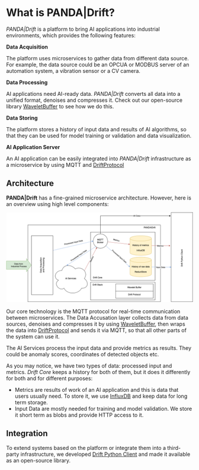 # What is PANDA|Drift?

_PANDA|Drift_ is a platform to bring AI applications into industrial environments, which provides the
following features:

**Data Acquisition**

The platform uses microservices to gather data from different data source.
For example, the data source could be an OPCUA or MODBUS server of an automation system, a vibration sensor or a CV camera.

**Data Processing**

AI applications need AI-ready data. _PANDA|Drift_ converts all data into a unified format, denoises and compresses it.
Check out our open-source library [WaveletBuffer][1] to see how we do this.

**Data Storing**

The platform stores a history of input data and results of AI algorithms,
so that they can be used for model training or validation and data visualization.

**AI Application Server**

An AI application can be easily integrated into _PANDA|Drift_ infrastructure as a microservice by using MQTT and
[DriftProtocol][2]

## Architecture

**PANDA|Drift** has a fine-grained microservice architecture.
However, here is an overview using high level components:

![PANDA|Drift Architecture](img/DrfitStrutcure.drawio.png "PANDA|Drift Architecture")

Our core technology is the MQTT protocol for real-time communication between microservices.
The Data Accusation layer collects data from data sources, denoises and compresses it by using [WaveletBuffer][1], then
wraps the data into [DriftProtocol][2] and sends it via MQTT, so that all other parts of the system can use it.

The AI Services process the input data and provide metrics as results. They could be anomaly scores,
coordinates of detected objects etc.

As you may notice, we have two types of data: processed input and metrics. _Drift Core_ keeps a history for both
of them, but it does it differently for both and for different purposes:

* Metrics are results of work of an AI application and this is data that users usually need. To store it, we use
  [InfluxDB](https://www.influxdata.com/products/influxdb-overview/) and keep data for long term storage.
* Input Data are mostly needed for training and model validation. We store it short term as blobs and provide HTTP access to it.

## Integration

To extend systems based on the platform or integrate them into a third-party infrastructure, we
developed [Drift Python Client][3] and made it available as an open-source library.

[1]:https://github.com/panda-official/WaveletBuffer

[2]:https://github.com/panda-official/DriftProtocol

[3]:https://github.com/panda-official/DriftPythonClient
